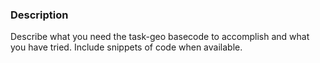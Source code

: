 ### Description

Describe what you need the task-geo basecode to accomplish and what you have tried.
Include snippets of code when available.
